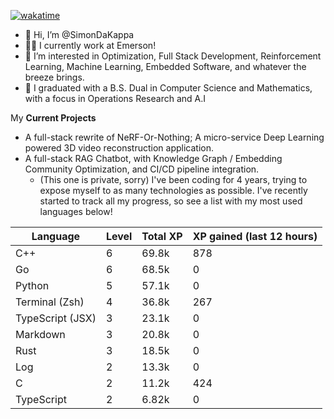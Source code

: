 
[![wakatime](https://wakatime.com/badge/user/50e6c678-94a9-4739-af51-360aeb113c51.svg)](https://wakatime.com/@50e6c678-94a9-4739-af51-360aeb113c51)

- 👋 Hi, I’m @SimonDaKappa
- 🧑‍💼 I currently work at Emerson!
- 👀 I’m interested in Optimization, Full Stack Development, Reinforcement Learning, Machine Learning, Embedded Software, and whatever the breeze brings.
- 🌱 I graduated with a B.S. Dual in Computer Science and Mathematics, with a focus in Operations Research and A.I

My **Current Projects** 
- A full-stack rewrite of NeRF-Or-Nothing; A micro-service Deep Learning powered 3D video reconstruction application.
- A full-stack RAG Chatbot, with Knowledge Graph / Embedding Community Optimization, and CI/CD pipeline integration.
  - (This one is private, sorry)
I've been coding for 4 years, trying to expose myself to as many technologies as possible. I've recently started to track all my progress, so see
a list with my most used languages below!

| Language | Level | Total XP | XP gained (last 12 hours) |
| --- | --- | --- | --- |
| C++ | 6 | 69.8k | 878 |
| Go | 6 | 68.5k | 0 |
| Python | 5 | 57.1k | 0 |
| Terminal (Zsh) | 4 | 36.8k | 267 |
| TypeScript (JSX) | 3 | 23.1k | 0 |
| Markdown | 3 | 20.8k | 0 |
| Rust | 3 | 18.5k | 0 |
| Log | 2 | 13.3k | 0 |
| C | 2 | 11.2k | 424 |
| TypeScript | 2 | 6.82k | 0 |